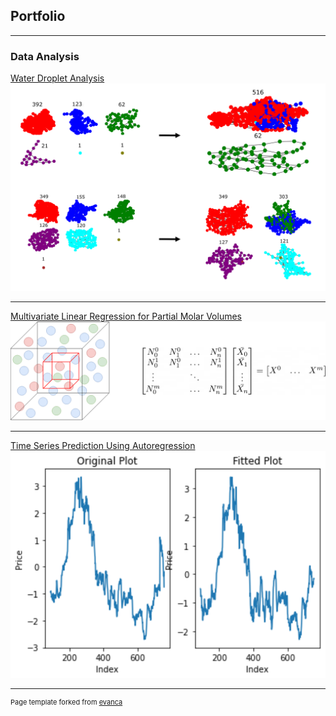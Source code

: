 ## Portfolio

---

### Data Analysis 

[Water Droplet Analysis](/prjs/WaterDrop.md)
<img src="images/pap.png?raw=true"/>

---
[Multivariate Linear Regression for Partial Molar Volumes](/prjs/PMV.md)
<img src="images/MLR.png?raw=true"/>

---
[Time Series Prediction Using Autoregression](/prjs/Note1.html)
<img src="images/autoreg.png?raw=true"/>



---
<p style="font-size:11px">Page template forked from <a href="https://github.com/evanca/quick-portfolio">evanca</a></p>
<!-- Remove above link if you don't want to attibute -->
